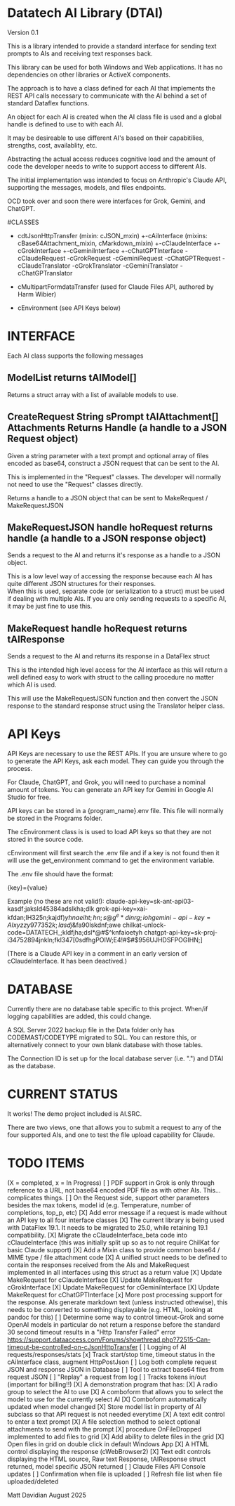 # Datatech AI Library (DTAI)

Version 0.1

This is a library intended to provide a standard interface for sending text prompts to AIs and receiving text responses back.  

This library can be used for both Windows and Web applications.  It has no dependencies on other libraries or ActiveX components.

The approach is to have a class defined for each AI that implements the REST API calls necessary to communicate with the AI behind a set of standard Dataflex functions.

An object for each AI is created when the AI class file is used and a global handle is defined to use to with each AI.

It may be desireable to use different AI's based on their capabitilies, strengths, cost, availablity, etc.  

Abstracting the actual access reduces cognitive load and the amount of code the developer needs to write to support access to different AIs.

The initial implementation was intended to focus on Anthropic's Claude API, supporting the messages, models, and files endpoints.

OCD took over and soon there were interfaces for Grok, Gemini, and ChatGPT.

#CLASSES
 - cdtJsonHttpTransfer (mixin: cJSON_mxin)
   +-cAiInterface (mixins: cBase64Attachment_mixin, cMarkdown_mixin)
     +-cClaudeInterface
     +-cGrokInterface
     +-cGeminiInterface
     +-cChatGPTInterface
 -cClaudeRequest
 -cGrokRequest
 -cGeminiRequest
 -cChatGPTRequest
 -cClaudeTranslator
 -cGrokTranslator
 -cGeminiTranslator
 -cChatGPTranslator

 - cMultipartFormdataTransfer (used for Claude Files API, authored by Harm Wibier)

 - cEnvironment (see API Keys below)

# INTERFACE
Each AI class supports the following messages

## ModelList returns tAIModel[]
Returns a struct array with a list of available models to use.

## CreateRequest String sPrompt tAIAttachment[] Attachments Returns Handle (a handle to a JSON Request object)
Given a string parameter with a text prompt and optional array of files encoded as base64, construct a JSON request that can be sent to the AI.

This is implemented in the "Request" classes.  The developer will normally not need to use the "Request" classes directly.

Returns a handle to a JSON object that can be sent to MakeRequest / MakeRequestJSON

## MakeRequestJSON handle hoRequest returns handle (a handle to a JSON response object)
Sends a request to the AI and returns it's response as a handle to a JSON object.

This is a low level way of accessing the response because each AI has quite different JSON structures for their responses.  
When this is used, separate code (or serialization to a struct) must be used if dealing with multiple AIs.  If you are only
sending requests to a specific AI, it may be just fine to use this.

## MakeRequest handle hoRequest returns tAIResponse
Sends a request to the AI and returns its response in a DataFlex struct 

This is the intended high level access for the AI interface as this will return a well defined easy to work with struct to the calling procedure no matter which AI is used.

This will use the MakeRequestJSON function and then convert the JSON response to the standard response struct using the Translator helper class.

# API Keys

API Keys are necessary to use the REST APIs.  If you are unsure where to go to generate the API Keys, ask each model.  They can guide you through the process.

For Claude, ChatGPT, and Grok, you will need to purchase a nominal amount of tokens.  You can generate an API key for Gemini in Google AI Studio for free.

API keys can be stored in a {program_name}.env file.  This file will normally be stored in the Programs folder.  

The cEnvironment class is is used to load API keys so that they are not stored in the source code.

cEnvironment will first search the .env file and if a key is not found then it will use the get_environment command to get the environment variable.

The .env file should have the format:

{key}={value}

Example (no these are not valid!):
claude-api-key=sk-ant-api03-kasdf;jaksld45384adslkha;dlk
grok-api-key=xai-kfdan;IH325n;kajdf$)yhnaeiht;hn;s@g^e*dinrg;ioh
gemini-api-key=AIxyzzy977352k;lasdj%^$&fa90lskdnf;awe
chilkat-unlock-code=DATATECH_;kldfjha;dsl*@#$^knfaioetyh
chatgpt-api-key=sk-proj-i34752894jnkln;fkl347[0sdfhgPOIW;E4!#$#$956UJHDSFPOGIHN;]

(There is a Claude API key in a comment in an early version of cClaudeInterface.  It has been deactived.)

# DATABASE

Currently there are no database table specific to this project.  When/if logging capabilities are added, this could change.

A SQL Server 2022 backup file in the Data folder only has CODEMAST/CODETYPE migrated to SQL.  You can restore this, or alternatively connect to your own blank database with those tables.

The Connection ID is set up for the local database server (i.e. ".") and DTAI as the database.

# CURRENT STATUS

It works!  The demo project included is AI.SRC.  

There are two views, one that allows you to submit a request to any of the four supported AIs, and one to test the file upload capability for Claude.

# TODO ITEMS
 (X = completed, x = In Progress)
 [ ] PDF support in Grok is only through reference to a URL, not base64 encoded PDF file as with other AIs.  This... complicates things.
 [ ] On the Request side, support other parameters besides the max tokens, model id (e.g. Temperature, number of completions, top_p, etc)
 [X] Add error message if a request is made without an API key to all four interface classes
 [X] The current library is being used with DataFlex 19.1.  It needs to be migrated to 25.0, while retaining 19.1 compatibility.
 [X] Migrate the cClaudeInterface_beta code into cClaudeInterface (this was initially split up so as to not require ChilKat for basic Claude support)
 [X] Add a Mixin class to provide common base64 / MIME type / file attachment code 
 [X] A unified struct needs to be defined to contain the responses received from the AIs and MakeRequest implemented in all interfaces using this struct as a return value
     [X] Update MakeRequest for cClaudeInterface
     [X] Update MakeRequest for cGrokInterface
     [X] Update MakeRequest for cGeminiInterface
     [X] Update MakeRequest for cChatGPTInterface
 [x] More post processing support for the response.  AIs generate markdown text (unless instructed othewise), this needs to be converted to something displayable (e.g. HTML, looking at pandoc for this)
 [ ] Determine some way to control timeout-Grok and some OpenAI models in particular do not return a response before the standard 30 second timeout results in a "Http Transfer Failed" error
      https://support.dataaccess.com/Forums/showthread.php?72515-Can-timeout-be-controlled-on-cJsonHttpTransfer
 [ ] Logging of AI requests/responses/stats
     [x] Track start/stop time, timeout status in the cAiInterface class, augment HttpPostJson
     [ ] Log both complete request JSON and response JSON in Database
     [ ] Tool to extract base64 files from request JSON
     [ ] "Replay" a request from log
     [ ] Tracks tokens in/out (important for billing!!)
 [X] A demonstration program that has:
     [X] A radio group to select the AI to use
     [X] A comboform that allows you to select the model to use for the currently select AI
        [X] Comboform automatically updated when model changed
        [X] Store model list in property of AI subclass so that API request is not needed everytime
     [X] A text edit control to enter a text prompt
     [X] A file selection method to select optional attachments to send with the prompt
        [X] procedure OnFileDropped implemented to add files to grid
        [X] Add ability to delete files in the grid
        [X] Open files in grid on double click in default Windows App
     [X] A HTML control displaying the response (cWebBrowser2)
     [X] Text edit controls displaying the HTML source, Raw text Response, tAIResponse struct returned, model specific JSON returned
 [ ] Claude Files API Console updates
     [ ] Confirmation when file is uploaded
     [ ] Refresh file list when file uploaded/deleted

Matt Davidian August 2025
